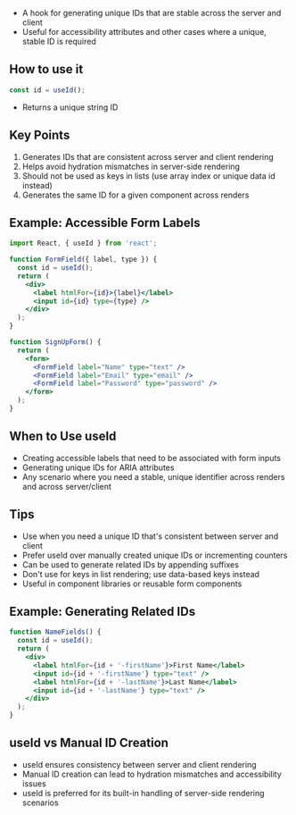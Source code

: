 - A hook for generating unique IDs that are stable across the server and client
- Useful for accessibility attributes and other cases where a unique, stable ID is required

## How to use it

```jsx
const id = useId();
```

- Returns a unique string ID

## Key Points
1. Generates IDs that are consistent across server and client rendering
2. Helps avoid hydration mismatches in server-side rendering
3. Should not be used as keys in lists (use array index or unique data id instead)
4. Generates the same ID for a given component across renders

## Example: Accessible Form Labels

```jsx
import React, { useId } from 'react';

function FormField({ label, type }) {
  const id = useId();
  return (
    <div>
      <label htmlFor={id}>{label}</label>
      <input id={id} type={type} />
    </div>
  );
}

function SignUpForm() {
  return (
    <form>
      <FormField label="Name" type="text" />
      <FormField label="Email" type="email" />
      <FormField label="Password" type="password" />
    </form>
  );
}
```

## When to Use useId
- Creating accessible labels that need to be associated with form inputs
- Generating unique IDs for ARIA attributes
- Any scenario where you need a stable, unique identifier across renders and across server/client

## Tips
- Use when you need a unique ID that's consistent between server and client
- Prefer useId over manually created unique IDs or incrementing counters
- Can be used to generate related IDs by appending suffixes
- Don't use for keys in list rendering; use data-based keys instead
- Useful in component libraries or reusable form components

## Example: Generating Related IDs


```jsx
function NameFields() {
  const id = useId();
  return (
    <div>
      <label htmlFor={id + '-firstName'}>First Name</label>
      <input id={id + '-firstName'} type="text" />
      <label htmlFor={id + '-lastName'}>Last Name</label>
      <input id={id + '-lastName'} type="text" />
    </div>
  );
}
```

## useId vs Manual ID Creation
- useId ensures consistency between server and client rendering
- Manual ID creation can lead to hydration mismatches and accessibility issues
- useId is preferred for its built-in handling of server-side rendering scenarios
